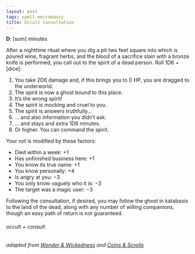 ```yaml
---
layout: post
tags: spell necromancy
title: Occult Consultation
---
```

**D**: [sum] minutes

After a nighttime ritual where you dig a pit two feet square into which is poured wine, fragrant herbs, and the blood of a sacrifice slain with a bronze knife is performed, you call out to the spirit of a dead person. Roll 1D6 + [dice]:

1. You take 2D6 damage and, if this brings you to 0 HP, you are dragged to the underworld.
1. The spirit is now a ghost bound to this place.
1. It’s the wrong spirit!
1. The spirit is mocking and cruel to you.
1. The spirit is answers truthfully...
1. ... and also information you didn’t ask.
1. ... and stays and extra 1D6 minutes.
1. Or higher. You can command the spirit.

Your roll is modified by these factors:
- Died within a week: +1
- Has unfinished business here: +1
- You know its true name: +1
- You know personally: +4
- Is angry at you: −3
- You only know vaguely who it is: −3
- The target was a magic user: −3

Following the consultation, if desired, you may follow the ghost in katabasis to the land of the dead, along with any number of willing companions, though an easy path of return is not guaranteed.

###### occult + consult
###### adapted from [Wonder & Wickedness](https://www.drivethrurpg.com/product/145647/Wonder--Wickedness) and [Coins & Scrolls](https://coinsandscrolls.blogspot.com/2017/11/osr-necromancers.html)
